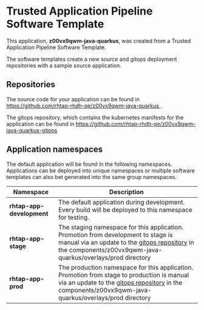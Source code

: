 # Trusted Application Pipeline Software Template

This application, **z00vx9qwm-java-quarkus**, was created from a Trusted Application Pipeline Software Template.

The software templates create a new source and gitops deployment repositories with a sample source application. 

## Repositories

The source code for your application can be found in [https://github.com/rhtap-rhdh-qe/z00vx9qwm-java-quarkus ](https://github.com/rhtap-rhdh-qe/z00vx9qwm-java-quarkus ).
 
The gitops repository, which contains the kubernetes manifests for the application can be found in 
[https://github.com/rhtap-rhdh-qe/z00vx9qwm-java-quarkus-gitops ](https://github.com/rhtap-rhdh-qe/z00vx9qwm-java-quarkus-gitops ) 

## Application namespaces 

The default application will be found in the following namespaces. Applications can be deployed into unique namespaces or multiple software templates can also bet generated into the same group namespaces.  

|  Namespace   |  Description   |  
| -------- | -------- |   
| **rhtap-app-development** | The default application during development. Every build will be deployed to this namespace for testing. | 
| **rhtap-app-stage** | The staging namespace for this application. Promotion from development to stage is manual via an update to the [gitops repository](https://github.com/rhtap-rhdh-qe/z00vx9qwm-java-quarkus-gitops ) in the components/z00vx9qwm-java-quarkus/overlays/prod directory |  
| **rhtap-app-prod** | The production namespace for this application. Promotion from stage to production is manual via an update to the [gitops repository](https://github.com/rhtap-rhdh-qe/z00vx9qwm-java-quarkus-gitops ) in the components/z00vx9qwm-java-quarkus/overlays/prod directory | 
